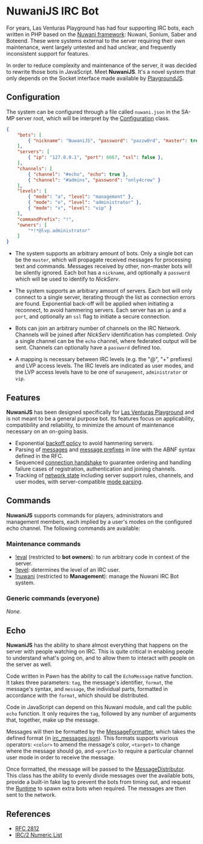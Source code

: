# NuwaniJS IRC Bot
For years, Las Venturas Playground has had four supporting IRC bots, each written in PHP based
on the [Nuwani framework](https://github.com/LVPlayground/nuwani): Nuwani, Sonium, Saber and
Boteend. These were systems external to the server requiring their own maintenance, went largely
untested and had unclear, and frequently inconsistent support for features.

In order to reduce complexity and maintenance of the server, it was decided to rewrite those bots in
JavaScript. Meet **NuwaniJS**. It's a novel system that only depends on the Socket interface
made available by [PlaygroundJS](https://github.com/LVPlayground/playgroundjs-plugin).

## Configuration
The system can be configured through a file called `nuwani.json` in the SA-MP server root, which
will be interpret by the [Configuration](configuration.js) class.

```json
{
    "bots": [
        { "nickname": "NuwaniJS", "password": "pazzw0rd", "master": true }
    ],
    "servers": [
        { "ip": "127.0.0.1", "port": 6667, "ssl": false },
    ],
    "channels": [
        { "channel": "#echo", "echo": true },
        { "channel": "#admins", "password": "only4crew" }
    ],
    "levels": [
        { "mode": "a", "level": "management" },
        { "mode": "o", "level": "administrator" },
        { "mode": "v", "level": "vip" }
    ],
    "commandPrefix": "!",
    "owners": [
        "*!*@lvp.administrator"
    ]
}
```

  * The system supports an arbitrary amount of bots. Only a single bot can be the `master`, which
    will propagate received messages for processing text and commands. Messages received by other,
    non-master bots will be silently ignored. Each bot has a `nickname`, and optionally a
    `password` which will be used to identify to _NickServ_.

  * The system supports an arbitrary amount of servers. Each bot will only connect to a single
    server, iterating through the list as connection errors are found. Exponential back-off will be
    applied when initiating a reconnect, to avoid hammering servers. Each server has an `ip` and
    a `port`, and optionally an `ssl` flag to initiate a secure connection.

  * Bots can join an arbitrary number of channels on the IRC Network. Channels will be joined after
    _NickServ_ identification has completed. Only a single channel can be the `echo` channel, where
    federated output will be sent. Channels can optionally have a `password` defined too.

  * A mapping is necessary between IRC levels (e.g. the "@", "+" prefixes) and LVP access levels.
    The IRC levels are indicated as user modes, and the LVP access levels have to be one of
    `management`, `administrator` or `vip`.

## Features
**NuwaniJS** has been designed specifically for [Las Venturas Playground](https://sa-mp.nl/) and is
not meant to be a general purpose bot. Its features focus on applicability, compatibility and
reliability, to minimize the amount of maintenance necessary on an on-going basis.

  * Exponential [backoff policy](runtime/backoff_policy.js) to avoid hammering servers.
  * Parsing of [messages](runtime/message.js) and [message prefixes](runtime/message_source.js) in
    line with the ABNF syntax defined in the RFC.
  * Sequenced [connection handshake](runtime/connection_handshake.js) to guarantee ordering and
    handling failure cases of registration, authentication and joining channels.
  * Tracking of [network state](runtime/network_tracker.js) including server support rules,
    channels, and user modes, with server-compatible [mode parsing](runtime/mode_parser.js).

## Commands
**NuwaniJS** supports commands for players, administrators and management members, each implied by
a user's modes on the configured echo channel. The following commands are available:

### Maintenance commands

  * [!eval](commands/maintenance_commands.js) (restricted to **bot owners**): to run arbitrary code
    in context of the server.
  * [!level](commands/maintenance_commands.js): determines the level of an IRC user.
  * [!nuwani](commands/maintenance_commands.js) (restricted to **Management**): manage the Nuwani
    IRC Bot system.

### Generic commands (everyone)

_None._

## Echo
**NuwaniJS** has the ability to share almost everything that happens on the server with people
watching on IRC. This is quite critical in enabling people to understand what's going on, and
to allow them to interact with people on the server as well.

Code written in Pawn has the ability to call the `EchoMessage` native function. It takes three
parameters: `tag`, the message's identifier, `format`, the message's syntax, and `message`, the
individual parts, formatted in accordance with the `format`, which should be distributed.

Code in JavaScript can depend on this Nuwani module, and call the public `echo` function. It
only requires the `tag`, followed by any number of arguments that, together, make up the message.

Messages will then be formatted by the [MessageFormatter](echo/message_formatter.js), which takes
the defined format (in [irc_messages.json](/data/irc_messages.json)). This formats supports various
operators: `<color>` to amend the message's color, `<target>` to change where the message should
go, and `<prefix>` to require a particular channel user mode in order to receive the message.

Once formatted, the message will be passed to the [MessageDistributor](echo/message_distributor).
This class has the ability to evenly divide messages over the available bots, provide a built-in
fake lag to prevent the bots from timing out, and request the [Runtime](runtime/runtime.js) to
spawn extra bots when required. The messages are then sent to the network.

## References
  * [RFC 2812](https://tools.ietf.org/html/rfc2812)
  * [IRC/2 Numeric List](https://www.alien.net.au/irc/irc2numerics.html)
